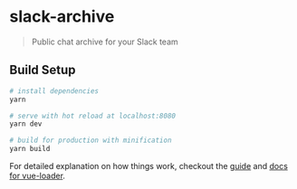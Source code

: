 # slack-archive

> Public chat archive for your Slack team

## Build Setup

``` bash
# install dependencies
yarn

# serve with hot reload at localhost:8080
yarn dev

# build for production with minification
yarn build
```

For detailed explanation on how things work, checkout the [guide](http://vuejs-templates.github.io/webpack/) and [docs for vue-loader](http://vuejs.github.io/vue-loader).
